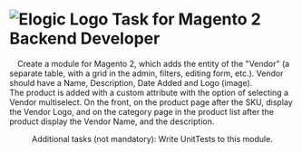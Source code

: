 
# <img src="../blob/main/app/code/Elogic/Vendors/view/adminhtml/web/img/logo.svg" alt="Elogic Logo"> Task for Magento 2 Backend Developer
&emsp;Create a module for Magento 2, which adds the entity of the "Vendor" (a separate
table, with a grid in the admin, filters, editing form, etc.). Vendor should have a Name,
Description, Date Added and Logo (image).  
The product is added with a custom attribute with the option of selecting a Vendor
multiselect. On the front, on the product page after the SKU, display the Vendor Logo,
and on the category page in the product list after the product display the Vendor Name,
and the description.  
<p align=center>Additional tasks (not mandatory): Write UnitTests to this module.</p>
